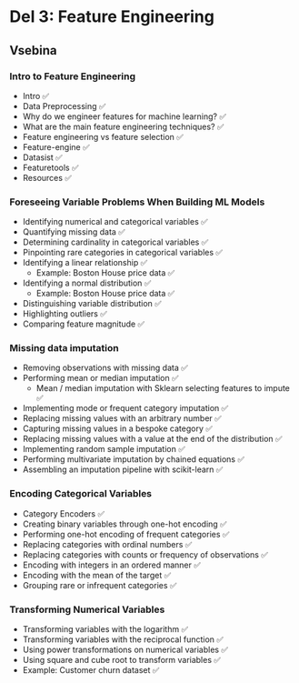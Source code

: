 # Del 3: Feature Engineering

## Vsebina

### Intro to Feature Engineering
- Intro ✅
- Data Preprocessing ✅
- Why do we engineer features for machine learning? ✅
- What are the main feature engineering techniques? ✅
- Feature engineering vs feature selection ✅
- Feature-engine ✅
- Datasist ✅
- Featuretools ✅
- Resources ✅

### Foreseeing Variable Problems When Building ML Models
- Identifying numerical and categorical variables ✅
- Quantifying missing data ✅
- Determining cardinality in categorical variables ✅
- Pinpointing rare categories in categorical variables ✅
- Identifying a linear relationship ✅
    - Example: Boston House price data ✅
- Identifying a normal distribution ✅
    - Example: Boston House price data ✅
- Distinguishing variable distribution ✅
- Highlighting outliers ✅
- Comparing feature magnitude ✅

### Missing data imputation
- Removing observations with missing data ✅
- Performing mean or median imputation ✅
    - Mean / median imputation with Sklearn selecting features to impute ✅
- Implementing mode or frequent category imputation ✅
- Replacing missing values with an arbitrary number ✅
- Capturing missing values in a bespoke category ✅
- Replacing missing values with a value at the end of the distribution ✅
- Implementing random sample imputation ✅
- Performing multivariate imputation by chained equations ✅
- Assembling an imputation pipeline with scikit-learn ✅

### Encoding Categorical Variables
- Category Encoders ✅
- Creating binary variables through one-hot encoding ✅
- Performing one-hot encoding of frequent categories ✅
- Replacing categories with ordinal numbers ✅
- Replacing categories with counts or frequency of observations ✅
- Encoding with integers in an ordered manner ✅
- Encoding with the mean of the target ✅
- Grouping rare or infrequent categories ✅

### Transforming Numerical Variables
- Transforming variables with the logarithm ✅
- Transforming variables with the reciprocal function ✅
- Using power transformations on numerical variables ✅
- Using square and cube root to transform variables ✅
- Example: Customer churn dataset ✅

